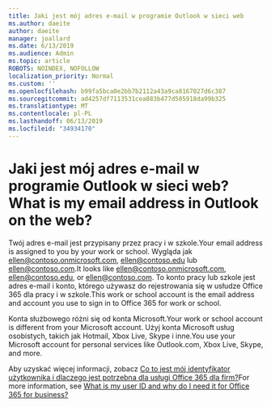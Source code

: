 ```yaml
---
title: Jaki jest mój adres e-mail w programie Outlook w sieci web
ms.author: daeite
author: daeite
manager: joallard
ms.date: 6/13/2019
ms.audience: Admin
ms.topic: article
ROBOTS: NOINDEX, NOFOLLOW
localization_priority: Normal
ms.custom: ''
ms.openlocfilehash: b99fa5bca0e2bb7b2112a43a9ca8167027d6c387
ms.sourcegitcommit: ad4257df7113531cea883b477d505918da99b325
ms.translationtype: MT
ms.contentlocale: pl-PL
ms.lasthandoff: 06/13/2019
ms.locfileid: "34934170"
---
```

# <a name="what-is-my-email-address-in-outlook-on-the-web"></a><span data-ttu-id="50fc7-102">Jaki jest mój adres e-mail w programie Outlook w sieci web?</span><span class="sxs-lookup"><span data-stu-id="50fc7-102">What is my email address in Outlook on the web?</span></span>

<span data-ttu-id="50fc7-103">Twój adres e-mail jest przypisany przez pracy i w szkole.</span><span class="sxs-lookup"><span data-stu-id="50fc7-103">Your email address is assigned to you by your work or school.</span></span> <span data-ttu-id="50fc7-104">Wygląda jak ellen@contoso.onmicrosoft.com, ellen@contoso.edu lub ellen@contoso.com.</span><span class="sxs-lookup"><span data-stu-id="50fc7-104">It looks like ellen@contoso.onmicrosoft.com, ellen@contoso.edu, or ellen@contoso.com.</span></span> <span data-ttu-id="50fc7-105">To konto pracy lub szkole jest adres e-mail i konto, którego używasz do rejestrowania się w usłudze Office 365 dla pracy i w szkole.</span><span class="sxs-lookup"><span data-stu-id="50fc7-105">This work or school account is the email address and account you use to sign in to Office 365 for work or school.</span></span>

<span data-ttu-id="50fc7-106">Konta służbowego różni się od konta Microsoft.</span><span class="sxs-lookup"><span data-stu-id="50fc7-106">Your work or school account is different from your Microsoft account.</span></span> <span data-ttu-id="50fc7-107">Użyj konta Microsoft usług osobistych, takich jak Hotmail, Xbox Live, Skype i inne.</span><span class="sxs-lookup"><span data-stu-id="50fc7-107">You use your Microsoft account for personal services like Outlook.com, Xbox Live, Skype, and more.</span></span>

<span data-ttu-id="50fc7-108">Aby uzyskać więcej informacji, zobacz [Co to jest mój identyfikator użytkownika i dlaczego jest potrzebna dla usługi Office 365 dla firm?](https://support.office.com/article/37da662b-5da6-4b56-a091-2731b2ecc8b4)</span><span class="sxs-lookup"><span data-stu-id="50fc7-108">For more information, see [What is my user ID and why do I need it for Office 365 for business?](https://support.office.com/article/37da662b-5da6-4b56-a091-2731b2ecc8b4)</span></span>